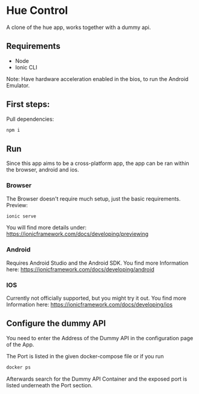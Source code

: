 # Hue Control
A clone of the hue app, works together with a dummy api.

## Requirements
- Node
- Ionic CLI

Note: Have hardware acceleration enabled in the bios, to run the Android Emulator.

## First steps:
Pull dependencies:
```bash
npm i
```

## Run
Since this app aims to be a cross-platform app, the app can be ran within the browser, android and ios.

### Browser
The Browser doesn't require much setup, just the basic requirements.
Preview:

```bash
ionic serve
```

You will find more details under: https://ionicframework.com/docs/developing/previewing

### Android
Requires Android Studio and the Android SDK. You find more Information here: https://ionicframework.com/docs/developing/android

### IOS
Currently not officially supported, but you might try it out. You find more Information here: https://ionicframework.com/docs/developing/ios

## Configure the dummy API
You need to enter the Address of the Dummy API in the configuration page of the App.

The Port is listed in the given docker-compose file or if you run
```bash
docker ps
```
Afterwards search for the Dummy API Container and the exposed port is listed underneath the Port section. 
